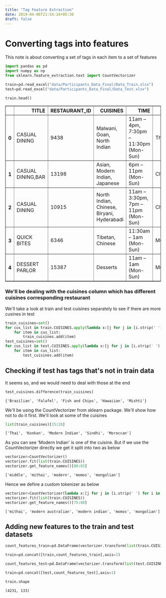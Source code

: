 ```yaml
---
title: "Tag Feature Extraction"
date: 2019-04-06T21:54:24+05:30
draft: false
---
```

# Converting tags into features
This note is about converting a set of tags in each item to a set of features


```python
import pandas as pd
import numpy as np
from sklearn.feature_extraction.text import CountVectorizer
```


```python
train=pd.read_excel("data/Participants_Data_Final/Data_Train.xlsx")
test=pd.read_excel("data/Participants_Data_Final/Data_Test.xlsx")
```


```python
train.head()
```




<div>
<style scoped>
    .dataframe tbody tr th:only-of-type {
        vertical-align: middle;
    }

    .dataframe tbody tr th {
        vertical-align: top;
    }

    .dataframe thead th {
        text-align: right;
    }
</style>
<table border="1" class="dataframe">
  <thead>
    <tr style="text-align: right;">
      <th></th>
      <th>TITLE</th>
      <th>RESTAURANT_ID</th>
      <th>CUISINES</th>
      <th>TIME</th>
      <th>CITY</th>
      <th>LOCALITY</th>
      <th>RATING</th>
      <th>VOTES</th>
      <th>COST</th>
    </tr>
  </thead>
  <tbody>
    <tr>
      <th>0</th>
      <td>CASUAL DINING</td>
      <td>9438</td>
      <td>Malwani, Goan, North Indian</td>
      <td>11am – 4pm, 7:30pm – 11:30pm (Mon-Sun)</td>
      <td>Thane</td>
      <td>Dombivali East</td>
      <td>3.6</td>
      <td>49 votes</td>
      <td>1200</td>
    </tr>
    <tr>
      <th>1</th>
      <td>CASUAL DINING,BAR</td>
      <td>13198</td>
      <td>Asian, Modern Indian, Japanese</td>
      <td>6pm – 11pm (Mon-Sun)</td>
      <td>Chennai</td>
      <td>Ramapuram</td>
      <td>4.2</td>
      <td>30 votes</td>
      <td>1500</td>
    </tr>
    <tr>
      <th>2</th>
      <td>CASUAL DINING</td>
      <td>10915</td>
      <td>North Indian, Chinese, Biryani, Hyderabadi</td>
      <td>11am – 3:30pm, 7pm – 11pm (Mon-Sun)</td>
      <td>Chennai</td>
      <td>Saligramam</td>
      <td>3.8</td>
      <td>221 votes</td>
      <td>800</td>
    </tr>
    <tr>
      <th>3</th>
      <td>QUICK BITES</td>
      <td>6346</td>
      <td>Tibetan, Chinese</td>
      <td>11:30am – 1am (Mon-Sun)</td>
      <td>Mumbai</td>
      <td>Bandra West</td>
      <td>4.1</td>
      <td>24 votes</td>
      <td>800</td>
    </tr>
    <tr>
      <th>4</th>
      <td>DESSERT PARLOR</td>
      <td>15387</td>
      <td>Desserts</td>
      <td>11am – 1am (Mon-Sun)</td>
      <td>Mumbai</td>
      <td>Lower Parel</td>
      <td>3.8</td>
      <td>165 votes</td>
      <td>300</td>
    </tr>
  </tbody>
</table>
</div>



### We'll be dealing with the cuisines column which has different cuisines corresponding restaurant
We'll take a look at train and test cuisines separately to see if there are more cusines in test


```python
train_cuisines=set()
for cus_list in train.CUISINES.apply(lambda x:[j for j in [i.strip(' ') for i in x.split(",")] if j]):
    for item in cus_list:
        train_cuisines.add(item)
test_cuisines=set()
for cus_list in test.CUISINES.apply(lambda x:[j for j in [i.strip(' ') for i in x.split(",")] if j]):
    for item in cus_list:
        test_cuisines.add(item)
```

## Checking if test has tags that's not in train data
It seems so, and we would need to deal with those at the end


```python
test_cuisines.difference(train_cuisines)
```




    {'Brazilian', 'Falafel', 'Fish and Chips', 'Hawaiian', 'Mishti'}



We'll be using the CountVectorizer from sklearn package. We'll show how not to do it first.
We'll look at some of the cuisines


```python
list(train_cuisines)[15:20]
```




    ['Thai', 'Konkan', 'Modern Indian', 'Sindhi', 'Moroccan']



As you can see 'Modern Indian' is one of the cuisine. 
But if we use the CountVectorizer directly we get it split into two as below


```python
vectorizer=CountVectorizer()
vectorizer.fit(list(train.CUISINES))
vectorizer.get_feature_names()[80:85]
```




    ['middle', 'mithai', 'modern', 'momos', 'mongolian']



Hence we define a custom tokenizer as below


```python
vectorizer=CountVectorizer(lambda x:[j for j in [i.strip(' ') for i in x.split(",")] if j])
vectorizer.fit(list(train.CUISINES))
vectorizer.get_feature_names()[75:80]
```




    ['mithai', 'modern australian', 'modern indian', 'momos', 'mongolian']



## Adding new features to the train and test datasets


```python
count_features_train=pd.DataFrame(vectorizer.transform(list(train.CUISINES)).todense(),columns=vectorizer.get_feature_names())

train=pd.concat([train,count_features_train],axis=1)

count_features_test=pd.DataFrame(vectorizer.transform(list(test.CUISINES)).todense(),columns=vectorizer.get_feature_names())

train=pd.concat([test,count_features_test],axis=1)
```


```python
train.shape
```




    (4231, 133)




```python

```
